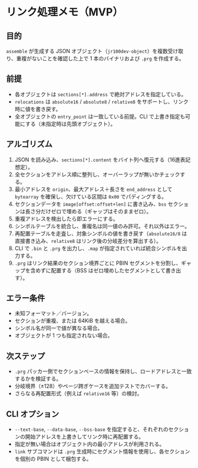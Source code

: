 # リンク処理メモ（MVP）

## 目的
`assemble` が生成する JSON オブジェクト（`jr100dev-object`）を複数受け取り、重複がないことを確認した上で 1 本のバイナリおよび `.prg` を作成する。

## 前提
- 各オブジェクトは `sections[*].address` で絶対アドレスを指定している。
- `relocations` は `absolute16` / `absolute8` / `relative8` をサポートし、リンク時に値を書き戻す。
- 全オブジェクトの `entry_point` は一致している前提。CLI で上書き指定も可能にする（未指定時は先頭オブジェクト）。

## アルゴリズム
1. JSON を読み込み、`sections[*].content` をバイト列へ復元する（16進表記想定）。
2. 全セクションをアドレス順に整列し、オーバーラップが無いかチェックする。
3. 最小アドレスを `origin`、最大アドレス＋長さを `end_address` として `bytearray` を確保し、欠けている区間は `0x00` でパディングする。
4. セクションデータを `image[offset:offset+len]` に書き込み、`bss` セクションは長さ分だけゼロで埋める（ギャップはそのままゼロ）。
5. 重複アドレスを検出したら即エラーにする。
6. シンボルテーブルを統合し、重複名は同一値のみ許可。それ以外はエラー。
7. 再配置テーブルを走査し、対象シンボルの値を書き戻す（`absolute16/8` は直接書き込み、`relative8` はリンク後の分岐差分を算出する）。
8. CLI で `.bin` と `.prg` を出力し、`.map` が指定されていれば統合シンボルを出力する。
9. `.prg` はリンク結果のセクション境界ごとに PBIN セグメントを分割し、ギャップを含めずに配置する（BSS はゼロ埋めしたセグメントとして書き出す）。

## エラー条件
- 未知フォーマット／バージョン。
- セクションが重複、または 64KiB を越える場合。
- シンボル名が同一で値が異なる場合。
- オブジェクトが 1 つも指定されない場合。

## 次ステップ
- `.prg` パッカー側でセクションベースの情報を保持し、ロードアドレスと一致するかを検証する。
- 分岐境界（±128）やページ跨ぎケースを追加テストでカバーする。
- さらなる再配置形式（例えば `relative16` 等）の検討。

## CLI オプション
- `--text-base`, `--data-base`, `--bss-base` を指定すると、それぞれのセクションの開始アドレスを上書きしてリンク時に再配置する。
- 指定が無い場合はオブジェクト内の最小アドレスが利用される。
- `link` サブコマンドは `.prg` 生成時にセグメント情報を使用し、各セクションを個別の PBIN として梱包する。
